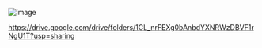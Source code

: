 ![image](https://user-images.githubusercontent.com/70198995/166687288-87628ff8-e333-428f-afb6-7c7b0774fa67.png)

https://drive.google.com/drive/folders/1CL_nrFEXg0bAnbdYXNRWzDBVF1rNgU1T?usp=sharing
